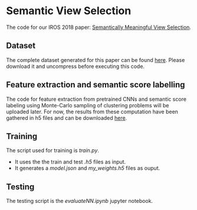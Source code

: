 # Semantic View Selection

The code for our IROS 2018 paper: [Semantically Meaningful View Selection](https://arxiv.org/abs/1807.10303).

## Dataset
The complete dataset generated for this paper can be found [here](https://github.com/jorisguerin/SemanticViewSelection_dataset). Please download it and uncompress before executing this code.

## Feature extraction and semantic score labelling
The code for feature extraction from pretrained CNNs  and semantic score labeling using Monte-Carlo sampling of clustering problems will be uploaded later. For now, the results from these computation have been gathered in h5 files and can be downloaded [here](https://drive.google.com/drive/folders/1qQCI0ITyAUqYdkio2VnpiHKx2idZwlwH?usp=sharing).

## Training
The script used for training is *train.py*.
* It uses the the train and test *.h5* files as input.
* It generates a *model.json* and *my_weights.h5* files as ouput.

## Testing
The testing script is the *evaluateNN.ipynb* jupyter notebook.
